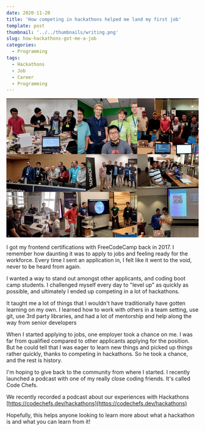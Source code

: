 ```yaml
---
date: 2020-11-20
title: 'How competing in hackathons helped me land my first job'
template: post
thumbnail: '../../thumbnails/writing.png'
slug: how-hackathons-got-me-a-job
categories:
  - Programming
tags:
  - Hackathons
  - Job
  - Career
  - Programming
---
```


![](./img/vc0600dwyav05r6h25kn.jpeg)

I got my frontend certifications with FreeCodeCamp back in 2017. I remember how daunting it was to apply to jobs and feeling ready for the workforce. Every time I sent an application in, I felt like it went to the void, never to be heard from again.

I wanted a way to stand out amongst other applicants, and coding boot camp students. I challenged myself every day to "level up" as quickly as possible, and ultimately I ended up competing in a lot of hackathons.

It taught me a lot of things that I wouldn't have traditionally have gotten learning on my own. I learned how to work with others in a team setting, use git, use 3rd party libraries, and had a lot of mentorship and help along the way from senior developers

When I started applying to jobs, one employer took a chance on me. I was far from qualified compared to other applicants applying for the position. But he could tell that I was eager to learn new things and picked up things rather quickly, thanks to competing in hackathons. So he took a chance, and the rest is history.

I'm hoping to give back to the community from where I started. I recently launched a podcast with one of my really close coding friends. It's called Code Chefs.

We recently recorded a podcast about our experiences with Hackathons
[https://codechefs.dev/hackathons](https://codechefs.dev/hackathons)

Hopefully, this helps anyone looking to learn more about what a hackathon is and what you can learn from it!
